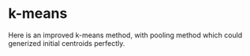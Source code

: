 # k-means

Here is an improved k-means method, with pooling method
which could generized initial centroids perfectly.
